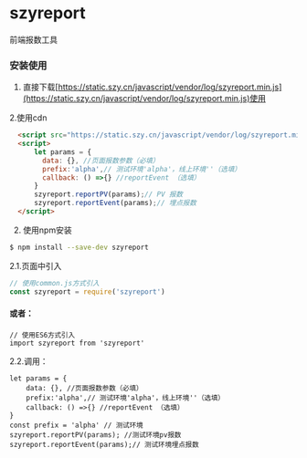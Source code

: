 # szyreport

 
前端报数工具  


### 安装使用

1. 直接下载[https://static.szy.cn/javascript/vendor/log/szyreport.min.js](https://static.szy.cn/javascript/vendor/log/szyreport.min.js)使用 
 
2.使用cdn

``` html
  <script src="https://static.szy.cn/javascript/vendor/log/szyreport.min.js"></script>
  <script>
      let params = {
        data: {}, //页面报数参数（必填）
        prefix:'alpha',// 测试环境'alpha'，线上环境''（选填）
        callback: () =>{} //reportEvent （选填）
      }
      szyreport.reportPV(params);// PV 报数
      szyreport.reportEvent(params);// 埋点报数
  </script>
```
2. 使用npm安装
``` bash
$ npm install --save-dev szyreport
```
2.1.页面中引入

``` javascript
// 使用common.js方式引入
const szyreport = require('szyreport')
```
#### 或者：
```
// 使用ES6方式引入
import szyreport from 'szyreport'
```
2.2.调用：
```
let params = {
    data: {}, //页面报数参数（必填）
    prefix:'alpha',// 测试环境'alpha'，线上环境''（选填）
    callback: () =>{} //reportEvent （选填）
}
const prefix = 'alpha' // 测试环境
szyreport.reportPV(params); //测试环境pv报数   
szyreport.reportEvent(params);// 测试环境埋点报数

```

